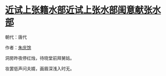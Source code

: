 # [近试上张籍水部近试上张水部闺意献张水部](http://so.gushiwen.org/view_27277.aspx)

朝代：唐代

作者：[朱庆馀](http://so.gushiwen.org/author_350.aspx)

洞房昨夜停红烛，待晓堂前拜舅姑。 

妆罢低声问夫婿，画眉深浅入时无。


